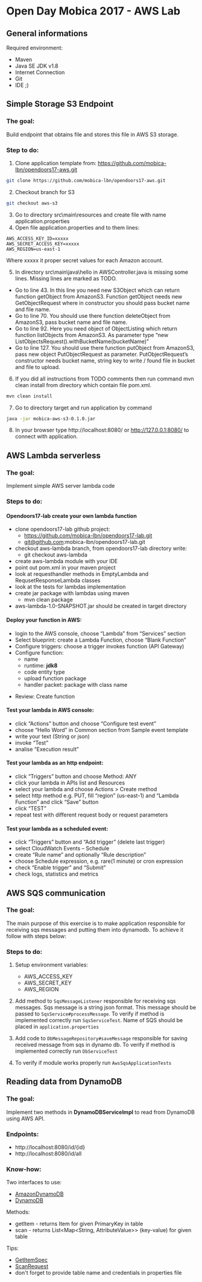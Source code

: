 # Open Day Mobica 2017 - AWS Lab

## General informations
Required environment:
* Maven
* Java SE JDK v1.8
* Internet Connection
* Git
* IDE ;)


## Simple Storage S3 Endpoint

### The goal:
Build endpoint that obtains file and stores this file in AWS S3 storage.

### Step to do:
1. Clone application template from: https://github.com/mobica-lbn/opendoors17-aws.git
```bash
git clone https://github.com/mobica-lbn/opendoors17-aws.git
```
2. Checkout branch for S3
```bash
git checkout aws-s3
```
3. Go to directory src\main\resources and create file with name application.properties
4. Open file application.properties and to them lines:
```
AWS_ACCESS_KEY_ID=xxxxx
AWS_SECRET_ACCESS_KEY=xxxxx
AWS_REGION=us-east-1
```
 Where xxxxx it proper secret values for each Amazon account.

5. In directory src\main\java\hello in AWSController.java is missing some lines.
Missing lines are marked as TODO.
* Go to line 43. In this line you need new S3Object which can return function getObject from AmazonS3. Function getObject needs new GetObjectRequest where in constructor you should pass bucket name and file name.
* Go to line 70. You should use there function deleteObject from AmazonS3, pass  bucket name and file name.
* Go to line 92. Here you need object of ObjectListing which return function listObjects from AmazonS3. As parameter type “new ListObjectsRequest().withBucketName(bucketName)”
* Go to line 127. You should use there function putObject from AmazonS3, pass  new object PutObjectRequest as parameter. PutObjectRequest’s constructor needs bucket name, string key to write / found file in bucket and file to upload.
    
6. If you did all instructions from TODO comments then run command mvn clean install from directory which contain file pom.xml.
```bash
mvn clean install
```
7. Go to directory target and run application by command
```bash
java -jar mobica-aws-s3-0.1.0.jar
 ```
8. In your browser type http://localhost:8080/ or http://127.0.0.1:8080/ to connect with application.

## AWS Lambda serverless

### The goal:
Implement simple AWS server lambda code

### Steps to do:

#### Opendoors17-lab create your own lambda function
* clone opendoors17-lab github project: 	
    - https://github.com/mobica-lbn/opendoors17-lab.git
    - git@github.com:mobica-lbn/opendoors17-lab.git
* checkout aws-lambda branch, from opendoors17-lab directory write:
    - git checkout aws-lambda
* create aws-lambda module with your IDE	
* point out pom.xml in your maven project
* look at requesthandler methods in EmptyLambda and RequsetResponseLambda classes
* look at the tests 	for lambdas implementation
* create jar package with lambdas using maven
    - mvn clean package	
* aws-lambda-1.0-SNAPSHOT.jar should be created in target directory

#### Deploy your function in AWS:
* login to the AWS console, choose “Lambda” from “Services” section	
* Select blueprint: create a Lambda Function, choose “Blank Function” 	
* Configure triggers: choose a trigger invokes function (API Gateway)	
* Configure function:
    - name
    - runtime: **jdk8**
    - code entity type
    - upload function package
    - handler packet: package with class name
+ Review: Create function

#### Test your lambda in AWS console:
+ click “Actions” button and choose “Configure test event”
+ choose “Hello Word” in Common section from Sample event template
+ write your text (String 	or json)
+ invoke “Test”
+ analise “Execution result”

#### Test your lambda as an http endpoint:
+ click “Triggers” button and choose Method: ANY
+ click your lambda in APIs list and Resources
+ select your lambda and choose Actions > Create method
+ select http method e.g. PUT, fill “region” (us-east-1) and “Lambda Function” and click “Save” button
+ click “TEST”
+ repeat test with different request body or request parameters 	 	


#### Test your lambda as a scheduled event:
+ click “Triggers” button and “Add trigger” (delete last trigger)
+ select CloudWatch Events – Schedule
+ create “Rule name” and optionally “Rule description”
+ choose Schedule expression, e.g. rare(1 minute) or cron expression
+ check “Enable trigger” and “Submit”
+ check logs, statistics and metrics

## AWS SQS communication

### The goal:
The main purpose of this exercise is to make application responsible for receiving sqs messages and putting them into dynamodb. To achieve it follow with steps below:

### Steps to do:
1. Setup environment variables:
    + AWS_ACCESS_KEY
    + AWS_SECRET_KEY
    + AWS_REGION

2. Add method to `SqsMessageListener` responsible for receiving sqs messages. Sqs message is a string json format. This message should be passed to `SqsService#processMessage`. To verify if method is implemented correctly run `SqsServiceTest`. Name of SQS should be placed in `application.properties`

3. Add code to `DbMessageRepository#saveMessage` responsible for saving received message from sqs in dynamo db. To verify if method is implemented correctly run `DbServiceTest`

4. To verify if module works properly run `AwsSqsApplicationTests`

## Reading data from DynamoDB

### The goal:
Implement two methods in **DynamoDBServiceImpl** to read from DynamoDB using AWS API.

### Endpoints:
* http://localhost:8080/id/{id}
* http://localhost:8080/id/all


### Know-how:

Two interfaces to use:
* [AmazonDynamoDB](http://docs.aws.amazon.com/AWSJavaSDK/latest/javadoc/com/amazonaws/services/dynamodbv2/AmazonDynamoDB.html)
* [DynamoDB](http://docs.aws.amazon.com/AWSJavaSDK/latest/javadoc/com/amazonaws/services/dynamodbv2/document/DynamoDB.html)

Methods:
* getItem - returns Item for given PrimaryKey in table
* scan - returns List<Map<String, AttributeValue>> (key-value) for given table

Tips:
* [GetItemSpec](http://docs.aws.amazon.com/AWSJavaSDK/latest/javadoc/com/amazonaws/services/dynamodbv2/document/spec/GetItemSpec.html)
* [ScanRequest](http://docs.aws.amazon.com/AWSJavaSDK/latest/javadoc/com/amazonaws/services/dynamodbv2/model/ScanRequest.html)
* don't forget to provide table name and credentials in properties file
